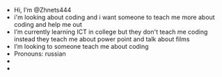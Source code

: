 -  Hi, I’m @Zhnets444
- i'm looking about coding and i want someone to teach me more about coding and help me out
-  I’m currently learning ICT in college but they don't teach me coding instead they teach me about power point and talk about films
-   I’m looking to someone teach me about coding 
- Pronouns: russian 
-  
-  

<!---
Zhnets444/Zhnets444 is a ✨ special ✨ repository because its `README.md` (this file) appears on your GitHub profile.
You can click the Preview link to take a look at your changes.
--->
